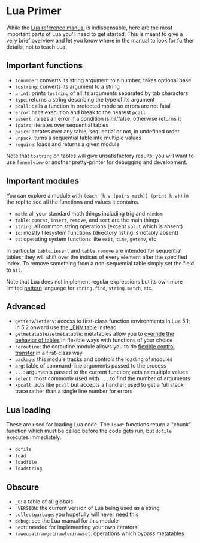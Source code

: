# Lua Primer

While the [Lua reference manual][1] is indispensable, here are the
most important parts of Lua you'll need to get started. This is meant
to give a very brief overview and let you know where in the manual to
look for further details, not to teach Lua.

## Important functions

* `tonumber`: converts its string argument to a number; takes optional base
* `tostring`: converts its argument to a string
* `print`: prints `tostring` of all its arguments separated by tab characters
* `type`: returns a string describing the type of its argument
* `pcall`: calls a function in protected mode so errors are not fatal
* `error`: halts execution and break to the nearest `pcall`
* `assert`: raises an error if a condition is nil/false, otherwise returns it
* `ipairs`: iterates over sequential tables
* `pairs`: iterates over any table, sequential or not, in undefined order
* `unpack`: turns a sequential table into multiple values
* `require`: loads and returns a given module

Note that `tostring` on tables will give unsatisfactory results; you
will want to use `fennelview` or another pretty-printer for debugging
and development.

## Important modules

You can explore a module with `(each [k v (pairs math)] (print k v))`
in the repl to see all the functions and values it contains.

* `math`: all your standard math things including trig and `random`
* `table`: `concat`, `insert`, `remove`, and `sort` are the main things
* `string`: all common string operations (except `split` which is absent)
* `io`: mostly filesystem functions (directory listing is notably absent)
* `os`: operating system functions like `exit`, `time`, `getenv`, etc

In particular `table.insert` and `table.remove` are intended for
sequential tables; they will shift over the indices of every element
after the specified index. To remove something from a non-sequential
table simply set the field to `nil`.

Note that Lua does not implement regular expressions but its own more
limited [pattern][2] language for `string.find`, `string.match`, etc.

## Advanced

* `getfenv`/`setfenv`: access to first-class function environments in
  Lua 5.1; in 5.2 onward use [the _ENV table][3] instead
* `getmetatable`/`setmetatable`: metatables allow you to
  [override the behavior of tables][4]
  in flexible ways with functions of your choice
* `coroutine`: the coroutine module allows you to do
  [flexible control transfer][5] in a first-class way
* `package`: this module tracks and controls the loading of modules
* `arg`: table of command-line arguments passed to the process
* `...`: arguments passed to the current function; acts as multiple values
* `select`: most commonly used with `...` to find the number of arguments
* `xpcall`: acts like `pcall` but accepts a handler; used to get a
  full stack trace rather than a single line number for errors

## Lua loading

These are used for loading Lua code. The `load*` functions return a
"chunk" function which must be called before the code gets run, but
`dofile` executes immediately.


* `dofile`
* `load`
* `loadfile`
* `loadstring`

## Obscure

* `_G`: a table of all globals
* `_VERSION`: the current version of Lua being used as a string
* `collectgarbage`: you hopefully will never need this
* `debug`: see the Lua manual for this module
* `next`: needed for implementing your own iterators
* `rawequal`/`rawget`/`rawlen`/`rawset`: operations which bypass metatables

[1]: https://www.lua.org/manual/5.1/
[2]: https://www.lua.org/pil/20.2.html
[3]: http://leafo.net/guides/setfenv-in-lua52-and-above.html
[4]: https://www.lua.org/pil/13.html
[5]: http://leafo.net/posts/itchio-and-coroutines.html
